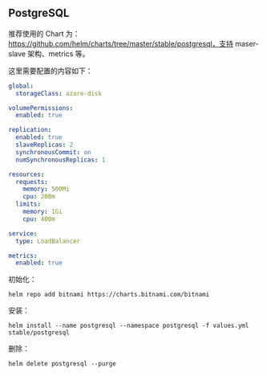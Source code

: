## PostgreSQL

推荐使用的 Chart 为：https://github.com/helm/charts/tree/master/stable/postgresql，支持 maser-slave 架构、metrics 等。

这里需要配置的内容如下：

```yaml
global:
  storageClass: azure-disk

volumePermissions:
  enabled: true

replication:
  enabled: true
  slaveReplicas: 2
  synchronousCommit: on
  numSynchronousReplicas: 1

resources:
  requests:
    memory: 500Mi
    cpu: 200m
  limits:
    memory: 1Gi
    cpu: 400m

service:
  type: LoadBalancer

metrics:
  enabled: true
```

初始化：

```shell
helm repo add bitnami https://charts.bitnami.com/bitnami
```

安装：

```shell
helm install --name postgresql --namespace postgresql -f values.yml stable/postgresql
```

 删除：

```shell
helm delete postgresql --purge
```

